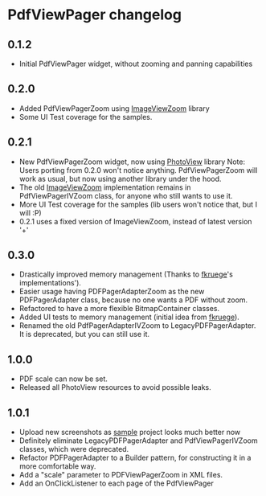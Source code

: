 # PdfViewPager changelog

0.1.2
-----

- Initial PdfViewPager widget, without zooming and panning capabilities

0.2.0
-----

- Added PdfViewPagerZoom using [ImageViewZoom][5] library
- Some UI Test coverage for the samples.

0.2.1
-----

- New PdfViewPagerZoom widget, now using [PhotoView][4] library
    Note: Users porting from 0.2.0 won't notice anything. PdfViewPagerZoom will work as usual, but now using another library under the hood.
- The old [ImageViewZoom][5] implementation remains in PdfViewPagerIVZoom class, for anyone who still wants to use it.
- More UI Test coverage for the samples (lib users won't notice that, but I will :P)
- 0.2.1 uses a fixed version of ImageViewZoom, instead of latest version '+'

0.3.0
-----

- Drastically improved memory management (Thanks to [fkruege][6]'s implementations').
- Easier usage having PDFPagerAdapterZoom as the new PDFPagerAdapter class, because no one wants a PDF without zoom.
- Refactored to have a more flexible BitmapContainer classes.
- Added UI tests to memory management (initial idea from [fkruege][6]).
- Renamed the old PdfPagerAdapterIVZoom to LegacyPDFPagerAdapter. It is deprecated, but you can still use it.

1.0.0
-----

- PDF scale can now be set.
- Released all PhotoView resources to avoid possible leaks.

1.0.1
-----

- Upload new screenshots as [sample][7] project looks much better now
- Definitely eliminate LegacyPDFPagerAdapter and PdfViewPagerIVZoom classes, which were deprecated.
- Refactor PDFPagerAdapter to a Builder pattern, for constructing it in a more comfortable way.
- Add a "scale" parameter to PDFViewPagerZoom in XML files.
- Add an OnClickListener to each page of the PdfViewPager

[4]: https://github.com/chrisbanes/PhotoView
[5]: https://github.com/sephiroth74/ImageViewZoom
[6]: https://github.com/fkruege/
[7]: https://github.com/voghDev/PdfViewPager/tree/master/sample